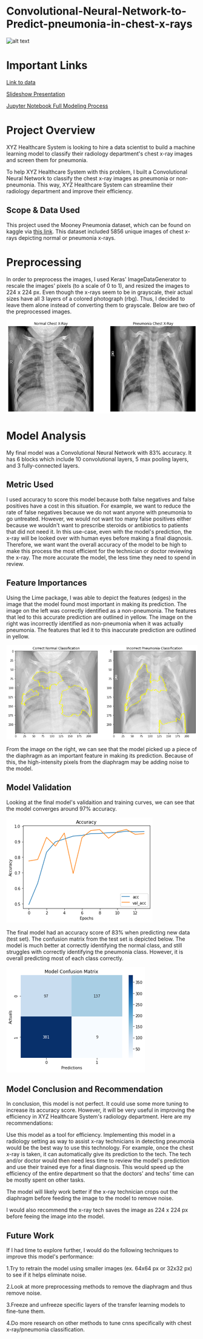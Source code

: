 


# Convolutional-Neural-Network-to-Predict-pneumonia-in-chest-x-rays

![alt text](https://github.com/wajeeh853/Detecting-Pneumonia-in-Chest-X-Rays-using-Convolutional-Neural-Networks-/blob/main/Images/Screen%20Shot%202021-03-11%20at%208.59.26%20PM.png "Logo Title Text 1")


# Important Links

[Link to data](https://www.kaggle.com/paultimothymooney/chest-xray-pneumonia)

[Slideshow Presentation](https://github.com/wajeeh853/Detecting-Pneumonia-in-Chest-X-Rays-using-Convolutional-Neural-Networks-/blob/main/Phase4PDF.pdf)

[Jupyter Notebook Full Modeling Process](https://github.com/wajeeh853/Convolutional-Neural-Network-to-Predict-pneumonia-in-chest-x-rays/blob/main/Phase4_Final_Notebook-2.ipynb)

# Project Overview
XYZ Healthcare System is looking to hire a data scientist to build a machine learning model to classify their radiology department's chest x-ray images and screen them for pneumonia.

To help XYZ Healthcare System with this problem, I built a Convolutional Neural Network to classify the chest x-ray images as pneumonia or non-pneumonia. This way, XYZ Healthcare System can streamline their radiology department and improve their efficiency.

## Scope & Data Used
This project used the Mooney Pneumonia dataset, which can be found on kaggle via [this link](https://www.kaggle.com/paultimothymooney/chest-xray-pneumonia"). This dataset included 5856 unique images of chest x-rays depicting normal or pneumonia x-rays.
# Preprocessing
In order to preprocess the images, I used Keras' ImageDataGenerator to rescale the images' pixels (to a scale of 0 to 1), and resized the images to 224 x 224 px. Even though the x-rays seem to be in grayscale, their actual sizes have all 3 layers of a colored photograph (rbg). Thus, I decided to leave them alone instead of converting them to grayscale. Below are two of the preprocessed images.

![alt text](https://github.com/wajeeh853/Convolutional-Neural-Network-to-Predict-pneumonia-in-chest-x-rays/blob/main/Images/pre_model_imgs.png "Logo Title Text 1")
# Model Analysis
My final model was a Convolutional Neural Network with 83% accuracy. It has 6 blocks which include 10 convolutional layers, 5 max pooling layers, and 3 fully-connected layers.

## Metric Used

I used accuracy to score this model because both false negatives and false positives have a cost in this situation. For example, we want to reduce the rate of false negatives because we do not want anyone with pneumonia to go untreated. However, we would not want too many false positives either because we wouldn't want to prescribe steroids or antibiotics to patients that did not need it. In this use-case, even with the model's prediction, the x-ray will be looked over with human eyes before making a final diagnosis. Therefore, we want want the overall accuracy of the model to be high to make this process the most efficient for the technician or doctor reviewing the x-ray. The more accurate the model, the less time they need to spend in review.

## Feature Importances

Using the Lime package, I was able to depict the features (edges) in the image that the model found most important in making its prediction. The image on the left was correctly identified as a non-pneumonia. The features that led to this accurate prediction are outlined in yellow. The image on the right was incorrectly identified as non-pneumonia when it was actually pneumonia. The features that led it to this inaccurate prediction are outlined in yellow.

![alt text](https://github.com/wajeeh853/Convolutional-Neural-Network-to-Predict-pneumonia-in-chest-x-rays/blob/main/Images/lime_final_model.png "Logo Title Text 1")

From the image on the right, we can see that the model picked up a piece of the diaphragm as an important feature in making its prediction. Because of this, the high-intensity pixels from the diaphragm may be adding noise to the model.

## Model Validation 

Looking at the final model's validaition and training curves, we can see that the model converges around 97% accuracy.

![alt text](https://github.com/wajeeh853/Convolutional-Neural-Network-to-Predict-pneumonia-in-chest-x-rays/blob/main/Images/final_acc.png "Logo Title Text 1")

The final model had an accuracy score of 83% when predicting new data (test set). The confusion matrix from the test set is depicted below. The model is much better at correctly identifying the normal class, and still struggles with correctly identifying the pneumonia class. However, it is overall predicting most of each class correctly.

![alt text](https://github.com/wajeeh853/Convolutional-Neural-Network-to-Predict-pneumonia-in-chest-x-rays/blob/main/Images/final_cm.png "Logo Title Text 1")

## Model Conclusion and Recommendation

In conclusion, this model is not perfect. It could use some more tuning to increase its accuracy score. However, it will be very useful in improving the efficiency in XYZ Healthcare System's radiology department. Here are my recommendations:

Use this model as a tool for efficiency. Implementing this model in a radiology setting as way to assist x-ray technicians in detecting pneumonia would be the best way to use this technology. For example, once the chest x-ray is taken, it can automatically give its prediction to the tech. The tech and/or doctor would then need less time to review the model's prediction and use their trained eye for a final diagnosis. This would speed up the efficiency of the entire department so that the doctors' and techs' time can be mostly spent on other tasks.

The model will likely work better if the x-ray technician crops out the diaphragm before feeding the image to the model to remove noise.

I would also recommend the x-ray tech saves the image as 224 x 224 px before feeing the image into the model.

## Future Work

If I had time to explore further, I would do the following techniques to improve this model's performance:

1.Try to retrain the model using smaller images (ex. 64x64 px or 32x32 px) to see if it helps eliminate noise.

2.Look at more preprocessing methods to remove the diaphragm and thus remove noise.

3.Freeze and unfreeze specific layers of the transfer learning models to fine-tune them.

4.Do more research on other methods to tune cnns specifically with chest x-ray/pneumonia classification.
